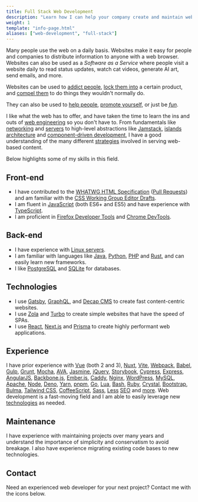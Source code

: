 ```yaml
---
title: Full Stack Web Development
description: "Learn how I can help your company create and maintain websites and web applications."
weight: 1
template: "info-page.html"
aliases: ["web-development", "full-stack"]
---
```


Many people use the web on a daily basis. Websites make it easy for people and companies to distribute information to anyone with a web browser. Websites can also be used as a *Software as a Service* where people visit a website daily to read status updates, watch cat videos, generate AI art, send emails, and more.

Websites can be used to [addict people](https://web.archive.org/web/20190720142052/https://digitalpsychology.io/), [lock them into](https://en.wikibooks.org/wiki/Strategy_for_Information_Markets/Dynamic_Competition) a certain product, and [compel them](https://www.deceptive.design/hall-of-shame) to do things they wouldn't normally do.

They can also be used to [help people](https://www.getgnulinux.org/), [promote yourself](https://mattbrictson.com/), or just be [*fun*](https://www.peppercarrot.com/).

I like what the web has to offer, and have taken the time to learn the ins and outs of [web engineering](https://icwe2023.webengineering.org/) so you don't have to. From fundamentals like [networking](https://www.arewewebyet.org/topics/lower-web-stack/) and [servers](https://nixos.org/manual/nixos/stable/) to high-level abstractions like [Jamstack](https://jamstack.org/), [islands architecture](https://www.patterns.dev/posts/islands-architecture) and [component-driven development](https://www.componentdriven.org/), I have a good understanding of the many different [strategies](https://rakhim.org/honestly-undefined/19/) involved in serving web-based content.

Below highlights some of my skills in this field.

## Front-end

- I have contributed to the [WHATWG HTML Specification](https://html.spec.whatwg.org/) ([Pull Requests](https://github.com/whatwg/html/pulls?q=is%3Apr+author%3Adonovanglover+is%3Aclosed)) and am familiar with the [CSS Working Group Editor Drafts](https://drafts.csswg.org/).
- I am fluent in [JavaScript](https://javascript.info/) (both ES6+ and ES5) and have experience with [TypeScript](https://www.typescriptlang.org/).
- I am proficient in [Firefox Developer Tools](https://firefox-source-docs.mozilla.org/devtools-user/) and [Chrome DevTools](https://developer.chrome.com/docs/devtools/overview/).

## Back-end

- I have experience with [Linux servers](/linux/).
- I am familiar with languages like [Java](https://codingbat.com/java), [Python](https://github.com/michael-lazar/rtv/pull/508/files), [PHP](https://www.php.net/) and [Rust](/rust/), and can easily learn new frameworks.
- I like [PostgreSQL](https://www.postgresql.org/) and [SQLite](https://www.sqlite.org/index.html) for databases.

## Technologies

- I use [Gatsby](https://www.gatsbyjs.com/), [GraphQL](https://graphql.org/), and [Decap CMS](https://decapcms.org/) to create fast content-centric websites.
- I use [Zola](https://www.getzola.org/) and [Turbo](https://turbo.hotwired.dev/) to create simple websites that have the speed of SPAs.
- I use [React](https://react.dev/), [Next.js](https://nextjs.org/) and [Prisma](https://www.prisma.io/) to create highly performant web applications.

## Experience

I have prior experience with [Vue](https://vuejs.org/) (both 2 and 3), [Nuxt](https://nuxt.com/), [Vite](https://vitejs.dev/), [Webpack](https://webpack.js.org/), [Babel](https://babeljs.io/), [Gulp](https://gulpjs.com/), [Grunt](https://gruntjs.com/), [Mocha](https://mochajs.org/), [AVA](https://github.com/avajs/ava), [Jasmine](https://jasmine.github.io/), [jQuery](https://jquery.com/), [Storybook](https://storybook.js.org/), [Cypress](https://www.cypress.io/), [Express](https://expressjs.com/), [AngularJS](https://angularjs.org/), [Backbone.js](https://backbonejs.org/), [Ember.js](https://emberjs.com/), [Caddy](https://caddyserver.com/), [Nginx](https://nginx.org/), [WordPress](https://wordpress.org/), [MySQL](https://dev.mysql.com/doc/mysql-getting-started/en/), [Apache](https://httpd.apache.org/docs/current/howto/htaccess.html), [Node](https://nodejs.org/en), [Deno](https://deno.land/), [Yarn](https://classic.yarnpkg.com/en/), [pnpm](https://pnpm.io/), [Go](https://go.dev/), [Lua](https://www.lua.org/manual/5.1/manual.html), [Bash](https://www.gnu.org/software/bash/manual/bash.html), [Ruby](https://www.ruby-lang.org/en/), [Crystal](https://crystal-lang.org/), [Bootstrap](https://getbootstrap.com/), [Bulma](https://bulma.io/), [Tailwind CSS](https://tailwindcss.com/), [CoffeeScript](https://coffeescript.org/), [Sass](https://sass-lang.com/), [Less](https://lesscss.org/) [SEO](https://developers.google.com/search/docs/fundamentals/get-started-developers) and [more](https://github.com/gridsome/gridsome/issues/1684). Web development is a fast-moving field and I am able to easily leverage new [technologies](https://web-frameworks-benchmark.netlify.app/result?asc=1&order_by=language) as needed.

## Maintenance

I have experience with maintaining projects over many years and understand the importance of simplicity and conservatism to avoid breakage. I also have experience migrating existing code bases to new technologies.

## Contact

Need an experienced web developer for your next project? Contact me with the icons below.

